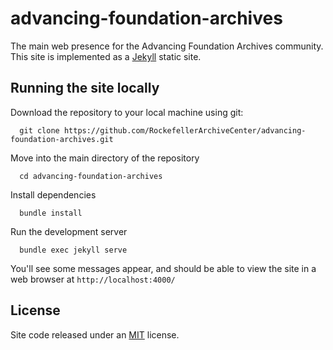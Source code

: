 # advancing-foundation-archives

The main web presence for the Advancing Foundation Archives community. This site is implemented as a [Jekyll](https://jekyllrb.com/) static site.

## Running the site locally

Download the repository to your local machine using git:

      git clone https://github.com/RockefellerArchiveCenter/advancing-foundation-archives.git

Move into the main directory of the repository

      cd advancing-foundation-archives

Install dependencies

      bundle install

Run the development server

      bundle exec jekyll serve

You'll see some messages appear, and should be able to view the site in a web browser at `http://localhost:4000/`


## License

Site code released under an [MIT](MIT-LICENSE.md) license.
